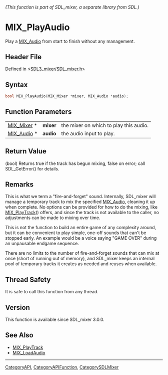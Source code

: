 ###### (This function is part of SDL_mixer, a separate library from SDL.)
# MIX_PlayAudio

Play a [MIX_Audio](MIX_Audio) from start to finish without any management.

## Header File

Defined in [<SDL3_mixer/SDL_mixer.h>](https://github.com/libsdl-org/SDL_mixer/blob/main/include/SDL3_mixer/SDL_mixer.h)

## Syntax

```c
bool MIX_PlayAudio(MIX_Mixer *mixer, MIX_Audio *audio);
```

## Function Parameters

|                          |           |                                        |
| ------------------------ | --------- | -------------------------------------- |
| [MIX_Mixer](MIX_Mixer) * | **mixer** | the mixer on which to play this audio. |
| [MIX_Audio](MIX_Audio) * | **audio** | the audio input to play.               |

## Return Value

(bool) Returns true if the track has begun mixing, false on error; call
SDL_GetError() for details.

## Remarks

This is what we term a "fire-and-forget" sound. Internally, SDL_mixer will
manage a temporary track to mix the specified [MIX_Audio](MIX_Audio),
cleaning it up when complete. No options can be provided for how to do the
mixing, like [MIX_PlayTrack](MIX_PlayTrack)() offers, and since the track
is not available to the caller, no adjustments can be made to mixing over
time.

This is not the function to build an entire game of any complexity around,
but it can be convenient to play simple, one-off sounds that can't be
stopped early. An example would be a voice saying "GAME OVER" during an
unpausable endgame sequence.

There are no limits to the number of fire-and-forget sounds that can mix at
once (short of running out of memory), and SDL_mixer keeps an internal pool
of temporary tracks it creates as needed and reuses when available.

## Thread Safety

It is safe to call this function from any thread.

## Version

This function is available since SDL_mixer 3.0.0.

## See Also

- [MIX_PlayTrack](MIX_PlayTrack)
- [MIX_LoadAudio](MIX_LoadAudio)

----
[CategoryAPI](CategoryAPI), [CategoryAPIFunction](CategoryAPIFunction), [CategorySDLMixer](CategorySDLMixer)

